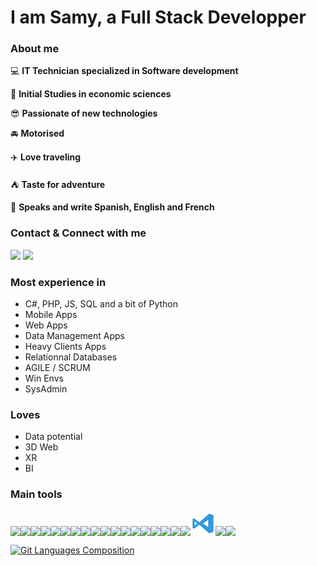 # I am Samy, a Full Stack Developper

### About me
:computer: **IT Technician specialized in Software development**

:book: **Initial Studies in economic sciences**

:sunglasses: **Passionate of new technologies**

:oncoming_automobile: **Motorised**

:airplane: **Love traveling**

:tent: **Taste for adventure**

:mega: **Speaks and write Spanish, English and French**

### Contact & Connect with me


[<img src="https://img.icons8.com/color/40/linkedin.png"/>](https://www.linkedin.com/in/samy-pelaez/)
[<img src="https://img.icons8.com/color/40/twitter-circled--v1.png"/>](https://www.linkedin.com/in/samy-pelaez/)


### Most experience in

- C#, PHP, JS, SQL and a bit of Python
- Mobile Apps
- Web Apps
- Data Management Apps
- Heavy Clients Apps
- Relationnal Databases
- AGILE / SCRUM
- Win Envs
- SysAdmin

### Loves
- Data potential
- 3D Web
- XR
- BI

### Main tools

<img src="https://img.icons8.com/color/40/000000/c-sharp-logo.png"/><img src="https://img.icons8.com/officel/40/000000/php-logo.png"/><img src="https://img.icons8.com/color/40/000000/javascript--v1.png"/><img src="https://img.icons8.com/ios-filled/40/005070/jquery.png"/><img src="https://img.icons8.com/color/40/000000/html-5--v1.png"/><img src="https://img.icons8.com/color/40/000000/css3.png"/><img src="https://img.icons8.com/external-flaticons-flat-flat-icons/40/000000/external-sql-computer-programming-flaticons-flat-flat-icons.png"/><img src="https://img.icons8.com/color/40/000000/mysql-logo.png"/><img src="https://img.icons8.com/fluency/40/000000/python.png"/><img src="https://img.icons8.com/color/40/000000/powershell.png"/><img src="https://img.icons8.com/color/40/000000/java-coffee-cup-logo--v1.png"/><img src="https://img.icons8.com/color-glass/40/000000/api-settings.png"/><img src="https://img.icons8.com/fluency/40/000000/unity.png"/><img src="https://img.icons8.com/color/40/000000/android-os.png"/><img src="https://img.icons8.com/color/40/000000/windows-logo.png"/><img src="https://img.icons8.com/ios-filled/40/990000/webgl.png"/><img src="https://img.icons8.com/color/40/000000/office-365.png"/><img src="https://img.icons8.com/color/40/000000/visual-studio--v1.png"/><svg xmlns="http://www.w3.org/2000/svg" x="0px" y="0px"
width="40" height="40"
viewBox="0 0 172 172"
style=" fill:#000000;"><g fill="none" fill-rule="nonzero" stroke="none" stroke-width="1" stroke-linecap="butt" stroke-linejoin="miter" stroke-miterlimit="10" stroke-dasharray="" stroke-dashoffset="0" font-family="none" font-weight="none" font-size="none" text-anchor="none" style="mix-blend-mode: normal"><path d="M0,172v-172h172v172z" fill="none"></path><g fill="#3498db"><path d="M129,17.91667l-68.08333,59.125l-35.83333,-26.875l-10.75,4.47917v62.70833l10.75,4.47917l35.83333,-26.875l68.08333,59.125l28.66667,-10.75v-114.66667zM28.66667,71.66667l17.91667,14.33333l-17.91667,14.33333zM86,86l35.83333,-25.08333v50.16667z"></path></g></g></svg><img src="https://img.icons8.com/external-sbts2018-flat-sbts2018/40/000000/external-agile-basic-ui-elements-2.4-sbts2018-flat-sbts2018.png"/><img src="https://img.icons8.com/external-flaticons-flat-flat-icons/40/000000/external-kanban-project-management-flaticons-flat-flat-icons.png"/>

[![Git Languages Composition](https://github-readme-stats.vercel.app/api/top-langs/?username=wolftrot&layout=compact&count_private=true)](https://github.com/anuraghazra/github-readme-stats)